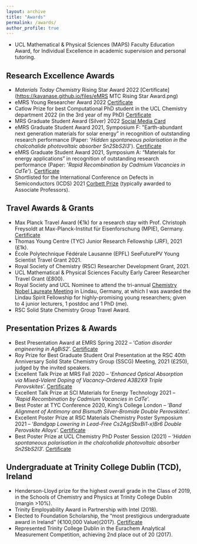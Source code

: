 ```yaml
---
layout: archive
title: "Awards"
permalink: /awards/
author_profile: true
---
```



- UCL Mathematical & Physical Sciences (MAPS) Faculty Education Award, for Individual Excellence in academic supervision and personal tutoring.


## Research Excellence Awards
-	_Materials Today Chemistry_ Rising Star Award 2022 [Certificate](https://kavanase.github.io/files/eMRS MTC Rising Star Award.png)
-	eMRS Young Researcher Award 2022 [Certificate](https://kavanase.github.io/files/eMRS_Spring_2022_Best_Presentation_Award_Symposium_G.png)
-	Catlow Prize for best Computational PhD student in the UCL Chemistry department 2022 (in the 3rd year of my PhD) [Certificate](https://kavanase.github.io/files/UCL_Chemistry_Catlow_Prize.jpg)
-	MRS Graduate Student Award (Silver) 2022 [Social Media Card](https://kavanase.github.io/files/Silver_GSA_Ad.png)
- eMRS Graduate Student Award 2021, Symposium F: "Earth-abundant next generation materials for solar energy” in recognition of outstanding research performance (Paper: '_Hidden spontaneous polarisation in the chalcohalide photovoltaic absorber Sn2SbS2I3_'). [Certificate](https://kavanase.github.io/files/EMRS_2021_GSA_dipl_F_Sn2SbS2I3.pdf)
- eMRS Graduate Student Award 2021, Symposium A: “Materials for energy applications” in recognition of outstanding research performance (Paper: '_Rapid Recombination by Cadmium Vacancies in CdTe_'). [Certificate](https://kavanase.github.io/files/EMRS_2021_GSA_dipl_A_V_Cd.pdf)
- Shortlisted for the International Conference on Defects in Semiconductors (ICDS) 2021 [Corbett Prize](https://en.wikipedia.org/wiki/International_Conference_on_Defects_in_Semiconductors#Corbett_Prize) (typically awarded to Associate Professors).

## Travel Awards & Grants
- Max Planck Travel Award (€1k) for a research stay with Prof. Christoph Freysoldt at Max-Planck-Institut für Eisenforschung (MPIE), Germany. [Certificate](https://kavanase.github.io/files/MPIE_Travel_Award_Certificate.jpg)
- Thomas Young Centre (TYC) Junior Research Fellowship (JRF), 2021 (£1k).
- École Polytechnique Fédérale Lausanne (EPFL) SeeFuturePV Young Scientist Travel Grant 2021.
-	Royal Society of Chemistry (RSC) Researcher Development Grant, 2021.
-	UCL Mathematical & Physical Sciences Faculty Early Career Researcher Travel Grant (£800).
-	Royal Society and UCL Nominee to attend the tri-annual [Chemistry Nobel Laureate Meeting](https://www.lindau-nobel.org/) in Lindau, Germany, at which I was awarded the Lindau Spirit Fellowship for highly-promising young researchers; given to 4 junior lecturers, 1 postdoc and 1 PhD (me).
-	RSC Solid State Chemistry Group Travel Award.

## Presentation Prizes & Awards
-	Best Presentation Award at EMRS Spring 2022 – ‘_Cation disorder engineering in AgBiS2_’. [Certificate](https://kavanase.github.io/files/eMRS_Spring_2022_Best_Presentation_Award_Symposium_K.png)
-	Roy Prize for Best Graduate Student Oral Presentation at the RSC 40th Anniversary Solid State Chemistry Group (SSCG) Meeting, 2021 (£250), judged by the invited speakers.
- Excellent Talk Prize at MRS Fall 2020 – ‘_Enhanced Optical Absorption via Mixed-Valent Doping of Vacancy-Ordered A3B2X9 Triple Perovskites_’. [Certificate](https://kavanase.github.io/files/MRS_Fall_2020_Excellent_Talk_Award.pdf)
- Excellent Talk Prize at SCI Materials for Energy Technology 2021 – ‘_Rapid Recombination by Cadmium Vacancies in CdTe_’.
- Best Poster at TYC Conference 2020, King’s College London – ‘_Band Alignment of Antimony and Bismuth Silver-Bromide Double Perovskites_’.
- Excellent Poster Prize at RSC Materials Chemistry Poster Symposium 2021 – ‘_Bandgap Lowering in Lead-Free Cs2Ag(SbxBi1-x)Br6 Double Perovskite Alloys_’. [Certificate](https://kavanase.github.io/files/RSC_Mat_Chem_Poster_Certificate.pdf)
- Best Poster Prize at UCL Chemistry PhD Poster Session (2021) – ‘_Hidden spontaneous polarisation in the chalcohalide photovoltaic absorber Sn2SbS2I3_’. [Certificate](https://kavanase.github.io/files/UCL_Chem_2nd_Yr_Poster_Prize.pdf)


## Undergraduate at Trinity College Dublin (TCD), Ireland
- Henderson-Lloyd prize for the highest overall grade in the Class of 2019, in the Schools of Chemistry and Physics at Trinity College Dublin (margin >10%).
- Trinity Employability Award in Partnership with Intel (2018).
- Elected to Foundation Scholarship, the “most prestigious undergraduate award in Ireland” (€100,000 Value)(2017). [Certificate](https://kavanase.github.io/files/Schol_Results.pdf)
- Represented Trinity College Dublin in the Eurachem Analytical Measurement Competition, achieving 2nd place out of 20 (2017).
